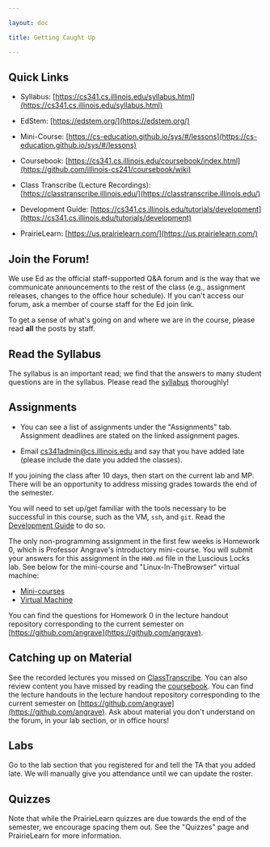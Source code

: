 ```yaml
---

layout: doc

title: Getting Caught Up

---
```


  

## Quick Links

  

* Syllabus: [https://cs341.cs.illinois.edu/syllabus.html](https://cs341.cs.illinois.edu/syllabus.html)

* EdStem: [https://edstem.org/](https://edstem.org/)

* Mini-Course: [https://cs-education.github.io/sys/#/lessons](https://cs-education.github.io/sys/#/lessons)

* Coursebook: [https://cs341.cs.illinois.edu/coursebook/index.html](https://github.com/illinois-cs241/coursebook/wiki)

* Class Transcribe (Lecture Recordings): [https://classtranscribe.illinois.edu/](https://classtranscribe.illinois.edu/)

* Development Guide: [https://cs341.cs.illinois.edu/tutorials/development](https://cs341.cs.illinois.edu/tutorials/development)

* PrairieLearn: [https://us.prairielearn.com/](https://us.prairielearn.com/)

  

## Join the Forum!

  

We use Ed as the official staff-supported Q&A forum and is the way that we communicate announcements to the rest of the class (e.g., assignment releases, changes to the office hour schedule). If you can't access our forum, ask a member of course staff for the Ed join link.

  

To get a sense of what's going on and where we are in the course, please read **all** the posts by staff.

  

## Read the Syllabus

  

The syllabus is an important read; we find that the answers to many student questions are in the syllabus. Please read the [syllabus](https://cs341.cs.illinois.edu/syllabus.html) thoroughly!

  

## Assignments

  

* You can see a list of assignments under the "Assignments" tab. Assignment deadlines are stated on the linked assignment pages.

* Email cs341admin@cs.illinois.edu and say that you have added late (please include the date you added the classes).

If you joining the class after 10 days, then start on the current lab and MP. There will be an opportunity to address missing grades towards the end of the semester. 

  

You will need to set up/get familiar with the tools necessary to be successful in this course, such as the VM, `ssh`, and `git`. Read the [Development Guide](https://cs341.cs.illinois.edu/tutorials/development) to do so.

  

The only non-programming assignment in the first few weeks is Homework 0, which is Professor Angrave's introductory mini-course. You will submit your answers for this assignment in the `HW0.md` file in the Luscious Locks lab. See below for the mini-course and "Linux-In-TheBrowser" virtual machine:

* [Mini-courses](https://cs-education.github.io/sys/#/lessons)
* [Virtual Machine](https://cs-education.github.io/sys/#VM)

  

You can find the questions for Homework 0 in the lecture handout repository corresponding to the current semester on [https://github.com/angrave](https://github.com/angrave).

  

## Catching up on Material

  

See the recorded lectures you missed on [ClassTranscribe](https://classtranscribe.illinois.edu/). You can also review content you have missed by reading the [coursebook](https://github.com/illinois-cs241/coursebook/wiki). You can find the lecture handouts in the lecture handout repository corresponding to the current semester on [https://github.com/angrave](https://github.com/angrave). Ask about material you don't understand on the forum, in your lab section, or in office hours!

  

## Labs

  

Go to the lab section that you registered for and tell the TA that you added late. We will manually give you attendance until we can update the roster. 

  

## Quizzes

  

Note that while the PrairieLearn quizzes are due towards the end of the semester, we encourage spacing them out. See the "Quizzes" page and PrairieLearn for more information.
